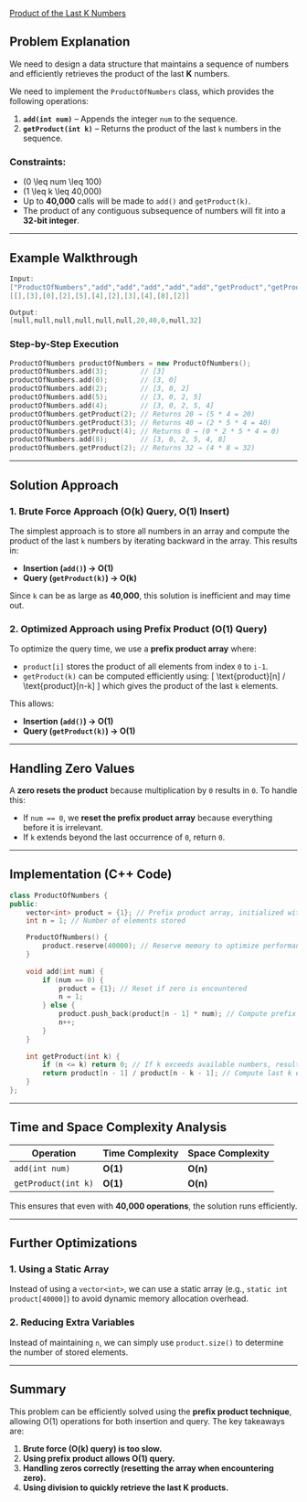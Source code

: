 [Product of the Last K Numbers](https://leetcode.com/problems/product-of-the-last-k-numbers/description/)

## **Problem Explanation**
We need to design a data structure that maintains a sequence of numbers and efficiently retrieves the product of the last **K** numbers.

We need to implement the `ProductOfNumbers` class, which provides the following operations:

1. **`add(int num)`** – Appends the integer `num` to the sequence.
2. **`getProduct(int k)`** – Returns the product of the last `k` numbers in the sequence.

### **Constraints:**
- \(0 \leq num \leq 100\)
- \(1 \leq k \leq 40,000\)
- Up to **40,000** calls will be made to `add()` and `getProduct(k)`.
- The product of any contiguous subsequence of numbers will fit into a **32-bit integer**.

---

## **Example Walkthrough**
```cpp
Input:
["ProductOfNumbers","add","add","add","add","add","getProduct","getProduct","getProduct","add","getProduct"]
[[],[3],[0],[2],[5],[4],[2],[3],[4],[8],[2]]

Output:
[null,null,null,null,null,null,20,40,0,null,32]
```
### **Step-by-Step Execution**
```cpp
ProductOfNumbers productOfNumbers = new ProductOfNumbers();
productOfNumbers.add(3);        // [3]
productOfNumbers.add(0);        // [3, 0]
productOfNumbers.add(2);        // [3, 0, 2]
productOfNumbers.add(5);        // [3, 0, 2, 5]
productOfNumbers.add(4);        // [3, 0, 2, 5, 4]
productOfNumbers.getProduct(2); // Returns 20 → (5 * 4 = 20)
productOfNumbers.getProduct(3); // Returns 40 → (2 * 5 * 4 = 40)
productOfNumbers.getProduct(4); // Returns 0 → (0 * 2 * 5 * 4 = 0)
productOfNumbers.add(8);        // [3, 0, 2, 5, 4, 8]
productOfNumbers.getProduct(2); // Returns 32 → (4 * 8 = 32)
```
---

## **Solution Approach**
### **1. Brute Force Approach (O(k) Query, O(1) Insert)**
The simplest approach is to store all numbers in an array and compute the product of the last `k` numbers by iterating backward in the array. This results in:

- **Insertion (`add()`) → O(1)**
- **Query (`getProduct(k)`) → O(k)**

Since `k` can be as large as **40,000**, this solution is inefficient and may time out.

### **2. Optimized Approach using Prefix Product (O(1) Query)**
To optimize the query time, we use a **prefix product array** where:
- `product[i]` stores the product of all elements from index `0` to `i-1`.
- `getProduct(k)` can be computed efficiently using:
  \[
  \text{product}[n] / \text{product}[n-k]
  \]
  which gives the product of the last `k` elements.

This allows:
- **Insertion (`add()`) → O(1)**
- **Query (`getProduct(k)`) → O(1)**

---

## **Handling Zero Values**
A **zero resets the product** because multiplication by `0` results in `0`. To handle this:
- If `num == 0`, we **reset the prefix product array** because everything before it is irrelevant.
- If `k` extends beyond the last occurrence of `0`, return `0`.

---

## **Implementation (C++ Code)**
```cpp
class ProductOfNumbers {
public:
    vector<int> product = {1}; // Prefix product array, initialized with 1
    int n = 1; // Number of elements stored

    ProductOfNumbers() {
        product.reserve(40000); // Reserve memory to optimize performance
    }
    
    void add(int num) {
        if (num == 0) { 
            product = {1}; // Reset if zero is encountered
            n = 1;
        } else {
            product.push_back(product[n - 1] * num); // Compute prefix product
            n++;
        }
    }
    
    int getProduct(int k) {
        if (n <= k) return 0; // If k exceeds available numbers, result is 0
        return product[n - 1] / product[n - k - 1]; // Compute last k elements' product
    }
};
```

---

## **Time and Space Complexity Analysis**
| Operation | Time Complexity | Space Complexity |
|-----------|---------------|----------------|
| `add(int num)` | **O(1)** | **O(n)** |
| `getProduct(int k)` | **O(1)** | **O(n)** |

This ensures that even with **40,000 operations**, the solution runs efficiently.

---

## **Further Optimizations**
### **1. Using a Static Array**
Instead of using a `vector<int>`, we can use a static array (e.g., `static int product[40000]`) to avoid dynamic memory allocation overhead.

### **2. Reducing Extra Variables**
Instead of maintaining `n`, we can simply use `product.size()` to determine the number of stored elements.

---

## **Summary**
This problem can be efficiently solved using the **prefix product technique**, allowing O(1) operations for both insertion and query. The key takeaways are:

1. **Brute force (O(k) query) is too slow.**
2. **Using prefix product allows O(1) query.**
3. **Handling zeros correctly (resetting the array when encountering zero).**
4. **Using division to quickly retrieve the last K products.**

